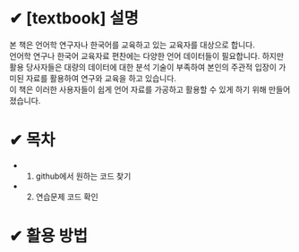 # ✔ [textbook] 설명

본 책은 언어학 연구자나 한국어를 교육하고 있는 교육자를 대상으로 합니다.   
언어학 연구나 한국어 교육자료 편찬에는 다양한 언어 데이터들이 필요합니다. 하지만 활용 당사자들은 대량의 데이터에 대한 분석 기술이 부족하여 본인의 주관적 입장이 가미된 자료를 활용하여 연구와 교육을 하고 있습니다.    
이 책은 이러한 사용자들이 쉽게 언어 자료를 가공하고 활용할 수 있게 하기 위해 만들어졌습니다.

# ✔ 목차
* 1. github에서 원하는 코드 찾기
* 2. 연습문제 코드 확인


# ✔ 활용 방법
